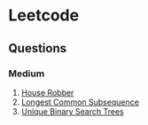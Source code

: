 # Leetcode

## Questions

### Medium
1. [ House Robber](https://leetcode.com/problems/house-robber/)
2. [Longest Common Subsequence](https://leetcode.com/problems/longest-common-subsequence/)
3. [Unique Binary Search Trees](https://tinyl.io/7lJU)

